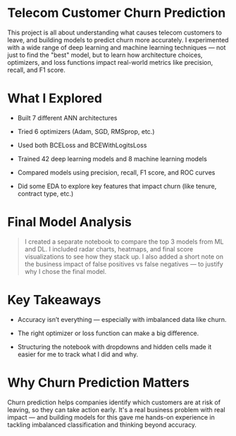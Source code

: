# Telecom Customer Churn Prediction
This project is all about understanding what causes telecom customers to leave, and building models to predict churn more accurately. I experimented with a wide range of deep learning and machine learning techniques — not just to find the "best" model, but to learn how architecture choices, optimizers, and loss functions impact real-world metrics like precision, recall, and F1 score.

# What I Explored
* Built 7 different ANN architectures

* Tried 6 optimizers (Adam, SGD, RMSprop, etc.)

* Used both BCELoss and BCEWithLogitsLoss

* Trained 42 deep learning models and 8 machine learning models

* Compared models using precision, recall, F1 score, and ROC curves

* Did some EDA to explore key features that impact churn (like tenure, contract type, etc.)

# Final Model Analysis

>I created a separate notebook to compare the top 3 models from ML and DL. I included radar charts, heatmaps, and final score visualizations to see how they stack up. I also added a short note on the business impact of false positives vs false negatives — to justify why I chose the final model.

# Key Takeaways

* Accuracy isn’t everything — especially with imbalanced data like churn.

* The right optimizer or loss function can make a big difference.

* Structuring the notebook with dropdowns and hidden cells made it easier for me to track what I did and why.

# Why Churn Prediction Matters
Churn prediction helps companies identify which customers are at risk of leaving, so they can take action early. It's a real business problem with real impact — and building models for this gave me hands-on experience in tackling imbalanced classification and thinking beyond accuracy.

